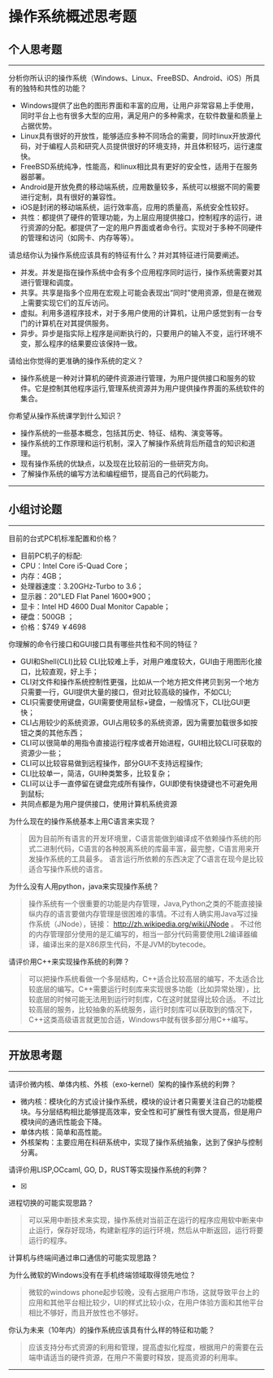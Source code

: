 # 操作系统概述思考题

## 个人思考题

---

分析你所认识的操作系统（Windows、Linux、FreeBSD、Android、iOS）所具有的独特和共性的功能？
- Windows提供了出色的图形界面和丰富的应用，让用户非常容易上手使用，同时平台上也有很多大型的应用，满足用户的多种需求，在软件数量和质量上占据优势。
- Linux具有很好的开放性，能够适应多种不同场合的需要，同时linux开放源代码，对于编程人员和研究人员提供很好的环境支持，并且体积轻巧，运行速度快。
- FreeBSD系统纯净，性能高，和linux相比具有更好的安全性，适用于在服务器部署。
- Android是开放免费的移动端系统，应用数量较多，系统可以根据不同的需要进行定制，具有很好的兼容性。
- iOS是封闭的移动端系统，运行效率高，应用的质量高，系统安全性较好。
- 共性：都提供了硬件的管理功能，为上层应用提供接口，控制程序的运行，进行资源的分配。都提供了一定的用户界面或者命令行。实现对于多种不同硬件的管理和访问（如网卡、内存等等）。

>  

请总结你认为操作系统应该具有的特征有什么？并对其特征进行简要阐述。
- 并发。并发是指在操作系统中会有多个应用程序同时运行，操作系统需要对其进行管理和调度。
- 共享。共享是指多个应用在宏观上可能会表现出“同时”使用资源，但是在微观上需要实现它们的互斥访问。
- 虚拟。利用多道程序技术，对于多用户使用的计算机，让用户感觉到有一台专门的计算机在对其提供服务。
- 异步。异步是指实际上程序是间断执行的，只要用户的输入不变，运行环境不变，那么程序的结果要应该保持一致。

>   

请给出你觉得的更准确的操作系统的定义？
- 操作系统是一种对计算机的硬件资源进行管理，为用户提供接口和服务的软件。它是控制其他程序运行,管理系统资源并为用户提供操作界面的系统软件的集合。

>   

你希望从操作系统课学到什么知识？
- 操作系统的一些基本概念，包括其历史、特征、结构、演变等等。
- 操作系统的工作原理和运行机制，深入了解操作系统背后所蕴含的知识和道理。
- 现有操作系统的优缺点，以及现在比较前沿的一些研究方向。
- 了解操作系统的编写方法和编程细节，提高自己的代码能力。

>   

---

## 小组讨论题

---

目前的台式PC机标准配置和价格？

- 目前PC机子的标配: 
- CPU：Intel Core i5-Quad Core； 
- 内存：4GB； 
- 处理器速度：3.20GHz-Turbo to 3.6； 
- 显示器：20"LED Flat Panel 1600*900； 
- 显卡：Intel HD 4600 Dual Monitor Capable； 
- 硬盘：500GB ； 
- 价格：$749 ￥4698 

你理解的命令行接口和GUI接口具有哪些共性和不同的特征？

- GUI和Shell(CLI)比较 CLI比较难上手，对用户难度较大，GUI由于用图形化接口，比较直观，好上手；
- CLI对文件和操作系统控制性更强，比如从一个地方把文件拷贝到另一个地方只需要一行，GUI提供大量的接口，但对比较高级的操作，不如CLI; 
- CLI只需要使用键盘，GUI需要使用鼠标+键盘，一般情况下，CLI比GUI更快；
- CLI占用较少的系统资源，GUI占用较多的系统资源，因为需要加载很多如按钮之类的其他东西；
- CLI可以很简单的用指令直接运行程序或者开始进程，GUI相比较CLI可获取的资源少一些；
- CLI可以比较容易做到远程操作，部分GUI不支持远程操作;
- CLI比较单一，简洁，GUI种类繁多，比较复杂；
- CLI可以让手一直停留在键盘完成所有操作，GUI即使有快捷键也不可避免用到鼠标;
- 共同点都是为用户提供接口，使用计算机系统资源 

为什么现在的操作系统基本上用C语言来实现？

>  因为目前所有语言的开发环境里，C语言能做到编译成不依赖操作系统的形式二进制代码，C语言的各种脱离系统的库最丰富，最完整，C语言用来开发操作系统的工具最多。 语言运行所依赖的东西决定了C语言在现今是比较适合写操作系统的语言。

为什么没有人用python，java来实现操作系统？

>  操作系统有一个很重要的功能是内存管理，Java,Python之类的不能直接操纵内存的语言要做内存管理是很困难的事情。不过有人确实用Java写过操作系统（JNode），链接： http://zh.wikipedia.org/wiki/JNode 。 不过他的内存管理部分使用的是汇编写的，相当一部分代码需要使用L2编译器编译，编译出来的是X86原生代码，不是JVM的bytecode。 

请评价用C++来实现操作系统的利弊？

>  可以把操作系统看做一个多层结构，C++适合比较高层的编写，不太适合比较底层的编写。C++需要运行时刻库来实现很多功能（比如异常处理），比较底层的时候可能无法用到运行时刻库，C在这时就显得比较合适。 不过比较高层的服务，比较抽象的系统服务，运行时刻库可以获取到的情况下，C++这类高级语言就更加合适，Windows中就有很多部分用C++编写。

---

## 开放思考题

---

请评价微内核、单体内核、外核（exo-kernel）架构的操作系统的利弊？

- 微内核：模块化的方式设计操作系统，模块的设计者只需要关注自己的功能模块。与分层结构相比能够提高效率，安全性和可扩展性有很大提高，但是用户模块间的通讯性能会下降。
- 单体内核：简单和高性能。
- 外核架构：主要应用在科研系统中，实现了操作系统抽象，达到了保护与控制分离。

请评价用LISP,OCcaml, GO, D，RUST等实现操作系统的利弊？

- [x]

>  

进程切换的可能实现思路？


>  可以采用中断技术来实现，操作系统对当前正在运行的程序应用软中断来中止运行，保存好现场，构建新程序的运行环境，然后从中断返回，运行将要运行的程序。

计算机与终端间通过串口通信的可能实现思路？


>  

为什么微软的Windows没有在手机终端领域取得领先地位？

>  微软的windows phone起步较晚，没有占据用户市场，这就导致平台上的应用和其他平台相比较少，UI的样式比较小众，在用户体验方面和其他平台相比不够好，而且开放性也不够好。

你认为未来（10年内）的操作系统应该具有什么样的特征和功能？

>  应该支持分布式资源的利用和管理，提高虚拟化程度，根据用户的需要在云端申请适当的硬件资源，在用户不需要时释放，提高资源的利用率。

---
